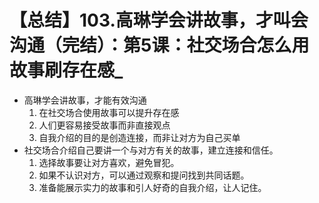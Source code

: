 # 【总结】103.高琳学会讲故事，才叫会沟通（完结）：第5课：社交场合怎么用故事刷存在感_

-   高琳学会讲故事，才能有效沟通
    1.  在社交场合使用故事可以提升存在感
    2.  人们更容易接受故事而非直接观点
    3.  自我介绍的目的是创造连接，而非让对方为自己买单
-   社交场合介绍自己要讲一个与对方有关的故事，建立连接和信任。
    1.  选择故事要让对方喜欢，避免冒犯。
    2.  如果不认识对方，可以通过观察和提问找到共同话题。
    3.  准备能展示实力的故事和引人好奇的自我介绍，让人记住。